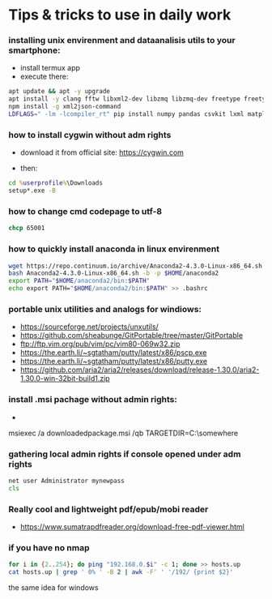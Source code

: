 # Tips & tricks to use in daily work

### installing unix envirenment and dataanalisis utils to your smartphone:

- install termux app
- execute there:
```bash
apt update && apt -y upgrade
apt install -y clang fftw libxml2-dev libzmq libzmq-dev freetype freetype-dev libxslt-dev libpng libpng-dev openssh python python-dev aria2 nodejs git gawk jq tmux fish man perl python2 rsync pkg-config
npm install -g xml2json-command
LDFLAGS=" -lm -lcompiler_rt" pip install numpy pandas csvkit lxml matplotlib jupyter
```

### how to install cygwin without adm rights

- download it from official site: https://cygwin.com

- then:

```cmd
cd %userprofile%\Downloads
setup*.exe -B
```

### how to change cmd codepage to utf-8

```cmd
chcp 65001
```

### how to quickly install anaconda in linux envirenment

```bash
wget https://repo.continuum.io/archive/Anaconda2-4.3.0-Linux-x86_64.sh
bash Anaconda2-4.3.0-Linux-x86_64.sh -b -p $HOME/anaconda2
export PATH="$HOME/anaconda2/bin:$PATH"
echo export PATH="$HOME/anaconda2/bin:$PATH" >> .bashrc
```


### portable unix utilities and analogs for windiows:

- https://sourceforge.net/projects/unxutils/
- https://github.com/sheabunge/GitPortable/tree/master/GitPortable
- ftp://ftp.vim.org/pub/vim/pc/vim80-069w32.zip
- https://the.earth.li/~sgtatham/putty/latest/x86/pscp.exe
- https://the.earth.li/~sgtatham/putty/latest/x86/putty.exe
- https://github.com/aria2/aria2/releases/download/release-1.30.0/aria2-1.30.0-win-32bit-build1.zip

### install .msi pachage without admin rights:

- 
msiexec /a downloadedpackage.msi /qb TARGETDIR=C:\somewhere

### gathering local admin rights if console opened under adm rights

```cmd
net user Administrator mynewpass
cls
```

### Really cool and lightweight pdf/epub/mobi reader

- https://www.sumatrapdfreader.org/download-free-pdf-viewer.html

### if you have no nmap

```bash
for i in {2..254}; do ping "192.168.0.$i" -c 1; done >> hosts.up
cat hosts.up | grep ' 0% ' -B 2 | awk -F' ' '/192/ {print $2}'
```

the same idea for windows

